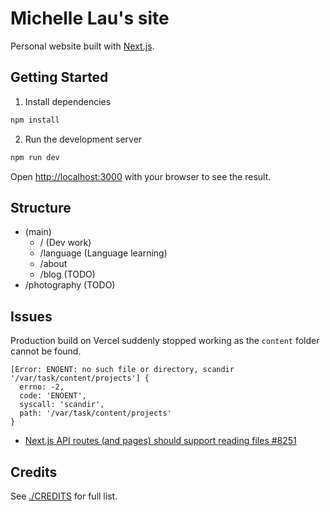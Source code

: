 # Michelle Lau's site

Personal website built with [Next.js](https://nextjs.org/).

## Getting Started

1. Install dependencies

```bash
npm install
```

2. Run the development server

```bash
npm run dev
```

Open [http://localhost:3000](http://localhost:3000) with your browser to see the result.

## Structure

- (main)
  - / (Dev work)
  - /language (Language learning)
  - /about
  - /blog (TODO)
- /photography (TODO)

## Issues

Production build on Vercel suddenly stopped working as the `content` folder cannot be found.

```
[Error: ENOENT: no such file or directory, scandir '/var/task/content/projects'] {
  errno: -2,
  code: 'ENOENT',
  syscall: 'scandir',
  path: '/var/task/content/projects'
}
```

- [Next.js API routes (and pages) should support reading files #8251](https://github.com/vercel/next.js/issues/8251)


## Credits

See [./CREDITS](./CREDITS.md) for full list.
